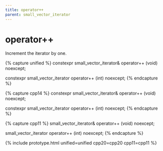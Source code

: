 ```yaml
---
title: operator++
parent: small_vector_iterator
---
```


# operator++

Increment the iterator by one.

{% capture unified %}
<span class="cpp14">constexpr</span>
small_vector_iterator&
operator++ (void) noexcept;

<span class="cpp14">constexpr</span>
small_vector_iterator
operator++ (int) noexcept;
{% endcapture %}

{% capture cpp14 %}
constexpr
small_vector_iterator&
operator++ (void) noexcept;

constexpr
small_vector_iterator
operator++ (int) noexcept;
{% endcapture %}

{% capture cpp11 %}
small_vector_iterator&
operator++ (void) noexcept;

small_vector_iterator
operator++ (int) noexcept;
{% endcapture %}

{% include prototype.html unified=unified cpp20=cpp20 cpp11=cpp11 %}

